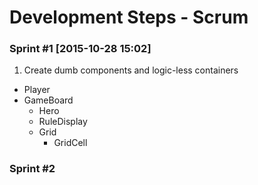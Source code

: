 Development Steps - Scrum
===

### Sprint #1 [2015-10-28 15:02]
1. Create dumb components and logic-less containers
  + Player
  + GameBoard
    + Hero
    + RuleDisplay
    + Grid
      + GridCell

### Sprint #2
